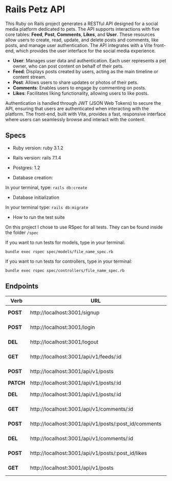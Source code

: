 #  Rails Petz API
This Ruby on Rails project generates a RESTful API designed for a social media platform dedicated to pets. The API supports interactions with five core tables: **Feed**, **Post**, **Comments**, **Likes**, and **User**. These resources allow users to create, read, update, and delete posts and comments, like posts, and manage user authentication. The API integrates with a Vite front-end, which provides the user interface for the social media experience.

-   **User**: Manages user data and authentication. Each user represents a pet owner, who can post content on behalf of their pets.
-   **Feed**: Displays posts created by users, acting as the main timeline or content stream.
-   **Post**: Allows users to share updates or photos of their pets.
-   **Comments**: Enables users to engage by commenting on posts.
-   **Likes**: Facilitates liking functionality, allowing users to like posts.

Authentication is handled through JWT (JSON Web Tokens) to secure the API, ensuring that users are authenticated when interacting with the platform. The front-end, built with Vite, provides a fast, responsive interface where users can seamlessly browse and interact with the content.

## Specs

*  Ruby version: ruby 3.1.2
* Rails version: rails 7.1.4
* Postgres: 1.2


*  Database creation:

In your terminal, type: ```rails db:create```

*  Database initialization

In your terminal type: ```rails db:migrate```

*  How to run the test suite

On this project I chose to use RSpec for all tests. They can be found inside the folder `/spec`

If you want to run tests for models, type in your terminal: 

```bundle exec rspec spec/models/file_name_spec.rb```

If you want to run tests for controllers, type in your terminal: 

```bundle exec rspec spec/controllers/file_name_spec.rb```

## Endpoints

|Verb| URL  | Action
|--|--|--|
|**POST**  | http://localhost:3001/signup   | User Sign Up|
|**POST**  | http://localhost:3001/login   | User Log In|
| **DEL** | http://localhost:3001/logout | User Log out|
| **GET** | http://localhost:3001/api/v1/feeds/:id | Feed show |
| **POST** | http://localhost:3001/api/v1/posts | Post create |
| **PATCH**| http://localhost:3001/api/v1/posts/:id| Post edit |
| **DEL**| http://localhost:3001/api/v1/posts/:id| Post destroy |
| **GET**| http://localhost:3001/api/v1/comments/:id| Comment show |
| **POST**| http://localhost:3001/api/v1/posts/:post_id/comments| Comment create |
| **DEL**| http://localhost:3001/api/v1/comments/:id| Comment destroy |
|**POST**| http://localhost:3001/api/v1/posts/:post_id/likes | Like create |
| **GET** | http://localhost:3001/api/v1/posts | Post index|

